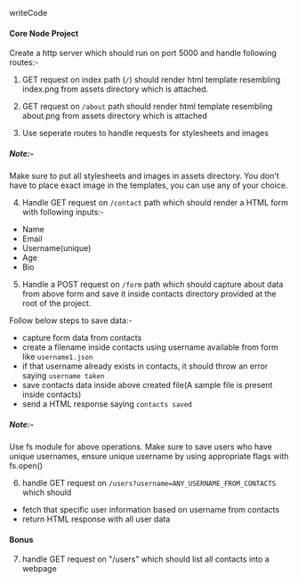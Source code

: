 writeCode

#### Core Node Project

Create a http server which should run on port 5000 and handle following routes:-

1. GET request on index path (`/`) should render html template resembling index.png from assets directory which is attached.

2. GET request on `/about` path should render html template resembling about.png from assets directory which is attached

3. Use seperate routes to handle requests for stylesheets and images

##### Note:-

Make sure to put all stylesheets and images in assets directory. You don't have to place exact image in the templates, you can use any of your choice.

4. Handle GET request on `/contact` path which should render a HTML form with following inputs:-

- Name
- Email
- Username(unique)
- Age
- Bio

5. Handle a POST request on `/form` path which should capture about data from above form and save it inside contacts directory provided at the root of the project.

Follow below steps to save data:-

- capture form data from contacts
- create a filename inside contacts using username available from form like `username1.json`
- if that username already exists in contacts, it should throw an error saying `username taken`
- save contacts data inside above created file(A sample file is present inside contacts)
- send a HTML response saying `contacts saved`

##### Note:-

Use fs module for above operations. Make sure to save users who have unique usernames, ensure unique username by using appropriate flags with fs.open()

6. handle GET request on `/users?username=ANY_USERNAME_FROM_CONTACTS` which should

- fetch that specific user information based on username from contacts
- return HTML response with all user data

#### Bonus

7. handle GET request on "/users" which should list all contacts into a webpage
